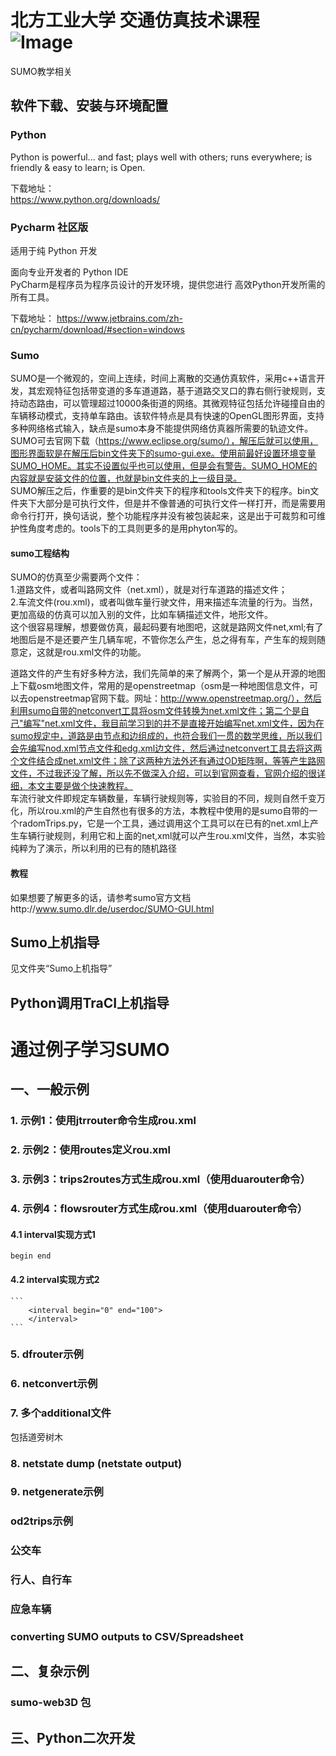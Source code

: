 # 北方工业大学 交通仿真技术课程 ![Image](http://www.ncut.edu.cn/images/logo.png)
 SUMO教学相关
## 软件下载、安装与环境配置

### Python
Python is powerful... and fast; plays well with others; runs everywhere; is friendly & easy to learn; is Open.

下载地址：  
https://www.python.org/downloads/



### Pycharm 社区版

适用于纯 Python 开发

面向专业开发者的 Python IDE  
PyCharm是程序员为程序员设计的开发环境，提供您进行 高效Python开发所需的所有工具。

下载地址：
https://www.jetbrains.com/zh-cn/pycharm/download/#section=windows


### Sumo

SUMO是一个微观的，空间上连续，时间上离散的交通仿真软件，采用c++语言开发，其宏观特征包括带变道的多车道道路，基于道路交叉口的靠右侧行驶规则，支持动态路由，可以管理超过10000条街道的网络。其微观特征包括允许碰撞自由的车辆移动模式，支持单车路由。该软件特点是具有快速的OpenGL图形界面，支持多种网络格式输入，缺点是sumo本身不能提供网络仿真器所需要的轨迹文件。  
SUMO可去官网下载（https://www.eclipse.org/sumo/），解压后就可以使用，图形界面软是在解压后bin文件夹下的sumo-gui.exe。使用前最好设置环境变量SUMO_HOME。其实不设置似乎也可以使用，但是会有警告。SUMO_HOME的内容就是安装文件的位置，也就是bin文件夹的上一级目录。  
SUMO解压之后，作重要的是bin文件夹下的程序和tools文件夹下的程序。bin文件夹下大部分是可执行文件，但是并不像普通的可执行文件一样打开，而是需要用命令行打开，换句话说，整个功能程序并没有被包装起来，这是出于可裁剪和可维护性角度考虑的。tools下的工具则更多的是用phyton写的。

#### sumo工程结构
SUMO的仿真至少需要两个文件：  
1.道路文件，或者叫路网文件（net.xml），就是对行车道路的描述文件；  
2.车流文件(rou.xml)，或者叫做车量行驶文件，用来描述车流量的行为。当然，更加高级的仿真可以加入别的文件，比如车辆描述文件，地形文件。  
这个很容易理解，想要做仿真，最起码要有地图吧，这就是路网文件net,xml;有了地图后是不是还要产生几辆车呢，不管你怎么产生，总之得有车，产生车的规则随意定，这就是rou.xml文件的功能。
 
道路文件的产生有好多种方法，我们先简单的来了解两个，第一个是从开源的地图上下载osm地图文件，常用的是openstreetmap（osm是一种地图信息文件，可以去openstreetmap官网下载。网址：http://www.openstreetmap.org/），然后利用sumo自带的netconvert工具将osm文件转换为net.xml文件；第二个是自己"编写"net.xml文件，我目前学习到的并不是直接开始编写net.xml文件，因为在sumo规定中，道路是由节点和边组成的，也符合我们一贯的数学思维，所以我们会先编写nod.xml节点文件和edg.xml边文件，然后通过netconvert工具去将这两个文件结合成net.xml文件；除了这两种方法外还有通过OD矩阵啊，等等产生路网文件，不过我还没了解，所以先不做深入介绍，可以到官网查看，官网介绍的很详细，本文主要是做个快速教程。  
车流行驶文件即规定车辆数量，车辆行驶规则等，实验目的不同，规则自然千变万化，所以rou.xml的产生自然也有很多的方法，本教程中使用的是sumo自带的一个radomTrips.py，它是一个工具，通过调用这个工具可以在已有的net.xml上产生车辆行驶规则，利用它和上面的net,xml就可以产生rou.xml文件，当然，本实验纯粹为了演示，所以利用的已有的随机路径

#### 教程
如果想要了解更多的话，请参考sumo官方文档http://www.sumo.dlr.de/userdoc/SUMO-GUI.html

## Sumo上机指导

见文件夹“Sumo上机指导”

## Python调用TraCI上机指导
# 通过例子学习SUMO

## 一、一般示例

### 1. 示例1：使用jtrrouter命令生成rou.xml
### 2. 示例2：使用routes定义rou.xml
### 3. 示例3：trips2routes方式生成rou.xml（使用duarouter命令）
### 4. 示例4：flowsrouter方式生成rou.xml（使用duarouter命令）
#### 4.1 interval实现方式1
	begin end
#### 4.2 interval实现方式2
	```
		<interval begin="0" end="100">
		</interval>
	```
### 5. dfrouter示例
### 6. netconvert示例
### 7. 多个additional文件 <additional-files value="vehicles.xml,poi.xml,loops.xml,tls.add.xml"/>
包括道旁树木 
### 8. netstate dump (netstate output)
### 9. netgenerate示例
### od2trips示例
### 公交车
### 行人、自行车
### 应急车辆
###  converting SUMO outputs to CSV/Spreadsheet

## 二、复杂示例
### sumo-web3D 包

## 三、Python二次开发
